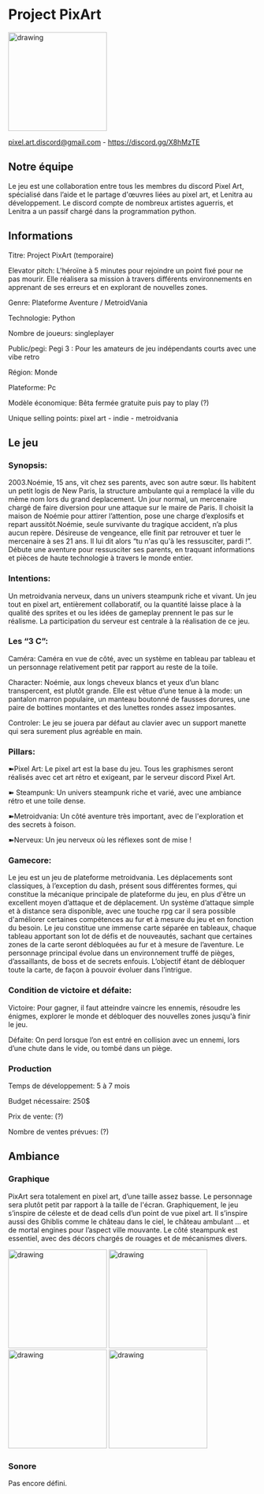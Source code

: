 # Project PixArt



<img src="https://cdn.discordapp.com/attachments/705371118759837697/809453637977243678/yWoUJZKHDOgNmP0U8r_PGDPCq03Xjjv0936JUSbbVocc4DO34XKuDIHJfVKWC-FI0E0-fHfK1Vprq8xFYGAkQ4xxwCunjQL4GHvd.png" alt="drawing" width="200"/>




pixel.art.discord@gmail.com  -  https://discord.gg/X8hMzTE

<h2>Notre équipe</h2>
Le jeu est une collaboration entre tous les membres du discord Pixel Art, spécialisé dans l’aide et le partage d'œuvres liées au pixel art, et Lenitra au développement. Le discord compte de nombreux artistes aguerris, et Lenitra a un passif chargé dans la programmation python.

<h2>Informations</h2>
<p>Titre: Project PixArt (temporaire)</p>
<p>Elevator pitch: L'héroïne à 5 minutes pour rejoindre un point fixé pour ne pas mourir. Elle réalisera sa mission à travers différents environnements en apprenant de ses erreurs et en explorant de nouvelles zones.</p>
<p>Genre: Plateforme Aventure / MetroidVania</p>
<p>Technologie: Python</p>
<p>Nombre de joueurs: singleplayer</p>
<p>Public/pegi: Pegi 3 : Pour les amateurs de jeu indépendants courts avec une vibe retro</p>
<p>Région: Monde</p>
<p>Plateforme: Pc</p>
<p>Modèle économique: Bêta fermée gratuite puis pay to play (?)</p>
<p>Unique selling points: pixel art - indie - metroidvania</p>

<h2>Le jeu</h2>

<h3>Synopsis:</h3>
<p>2003.Noémie, 15 ans, vit chez ses parents, avec son autre sœur. Ils habitent un petit logis de New Paris, la structure ambulante qui a remplacé la ville du même nom lors du grand deplacement. Un jour normal, un mercenaire chargé de faire diversion pour une attaque sur le maire de Paris. Il choisit la maison de Noémie pour attirer l’attention, pose une charge d’explosifs et repart aussitôt.Noémie, seule survivante du tragique accident, n’a plus aucun repère. Désireuse de vengeance, elle finit par retrouver et tuer le mercenaire à ses 21 ans. Il lui dit alors “tu n'as qu'à les ressusciter, pardi !”. Débute une aventure pour ressusciter ses parents, en traquant informations et pièces de haute technologie à travers le monde entier. </p>

<h3>Intentions:</h3>
<p>Un metroidvania nerveux, dans un univers steampunk riche et vivant. Un jeu tout en pixel art, entièrement collaboratif, ou la quantité laisse place à la qualité des sprites et ou les idées de gameplay prennent le pas sur le réalisme. La participation du serveur est centrale à la réalisation de ce jeu. </p>

<h3>Les “3 C”:</h3>
<p>Caméra: Caméra en vue de côté, avec un système en tableau par tableau et un personnage relativement petit par rapport au reste de la toile.</p>
<p>Character: Noémie, aux longs cheveux blancs et yeux d’un blanc transpercent, est plutôt grande. Elle est vêtue d’une tenue à la mode: un pantalon marron populaire, un manteau boutonné de fausses dorures, une paire de bottines montantes et des lunettes rondes assez imposantes.</p>
<p>Controler: Le jeu se jouera par défaut au clavier avec un support manette qui sera surement plus agréable en main.</p>

<h3>Pillars:</h3>
<p>➽Pixel Art: Le pixel art est la base du jeu. Tous les graphismes seront réalisés avec cet art rétro et exigeant, par le serveur discord Pixel Art.</p>
<p>➽ Steampunk: Un univers steampunk riche et varié, avec une ambiance rétro et une toile dense. </p>
<p>➽Metroidvania:  Un côté aventure très important, avec de l'exploration et des secrets à foison.</p>
<p>➽Nerveux: Un jeu nerveux où les réflexes sont de mise !</p>

<h3>Gamecore:</h3>
Le jeu est un jeu de plateforme metroidvania. Les déplacements sont classiques, à l’exception du dash, présent sous différentes formes, qui constitue la mécanique principale de plateforme du jeu, en plus d'être un excellent moyen d’attaque et de déplacement. Un système d’attaque simple et à distance sera disponible, avec une touche rpg car il sera possible d'améliorer certaines compétences au fur et à mesure du jeu et en fonction du besoin. Le jeu constitue une immense carte séparée en tableaux, chaque tableau apportant son lot de défis et de nouveautés, sachant que certaines zones de la carte seront débloquées au fur et à mesure de l’aventure. Le personnage principal évolue dans un environnement truffé de pièges, d’assaillants, de boss et de secrets enfouis. L’objectif étant de débloquer toute la carte, de façon à pouvoir évoluer dans l’intrigue. 
<h3>Condition de victoire et défaite:</h3>
<p>Victoire: Pour gagner, il faut atteindre vaincre les ennemis, résoudre les énigmes, explorer le monde et débloquer des nouvelles zones jusqu'à finir le jeu.</p>
<p>Défaite: On perd lorsque l’on est entré en collision avec un ennemi, lors d’une chute dans le vide, ou tombé dans un piège. </p>


<h3>Production</h3>
<p>Temps de développement: 5 à 7 mois</p>
<p>Budget nécessaire: 250$</p>
<p>Prix de vente: (?)</p>
<p>Nombre de ventes prévues: (?)</p>

<h2>Ambiance</h2>

<h3>Graphique</h3>
<p>PixArt sera totalement en pixel art, d’une taille assez basse. Le personnage sera plutôt petit par rapport à la taille de l'écran. Graphiquement, le jeu s’inspire de céleste et de dead cells d’un point de vue pixel art. Il s’inspire aussi des Ghiblis comme le château dans le ciel, le château ambulant … et de mortal engines pour l’aspect ville mouvante. Le côté steampunk est essentiel, avec des décors chargés de rouages et de mécanismes divers.</p>


<img src="https://lh4.googleusercontent.com/jTFhjj29eLxXTILHEM3n6LtpxWVaxJdZjaJSGQ6nXYjn_Q6eddes6_fJTM0-KI3ghqZ5OCLaJkp7pEHCeOh7AQojOjRpfFnSHEVZ_bng" alt="drawing" width="200"/>

<img src="https://lh3.googleusercontent.com/kBwNz4C_B853B8zsc4j-9_u1iQ4JWlYAtpZ7mxyut-kmq1wAL3-KskQDZtp_MK1GxnlHs_HGRdNoMkodB6S_Wos9ipT0fDYalKKVPRXT" alt="drawing" width="200"/>

<img src="https://lh6.googleusercontent.com/sWvVZqopO0bwSt-gvT_zdpY5UVfdnAP8i0gt8Uq9Cj3rS5ZJrs760km2KdJI4LJLgupICskI9hWwgFDwZOgoPEOh7F66rTKySUwU6PsExg" alt="drawing" width="200"/>

<img src="https://lh5.googleusercontent.com/Y7SqSaO1s4Jwx218DDLXarLb3bUNZ8FEHjA9u_Wxk0SG4YDYhuQtY6ZqrpYl5MNw3BRFgfX1nFyb6lqkR6UFeHNL5SYqSPOJX-y1RxWI" alt="drawing" width="200"/>

<h3>Sonore</h3>
<p>Pas encore défini.</p>
